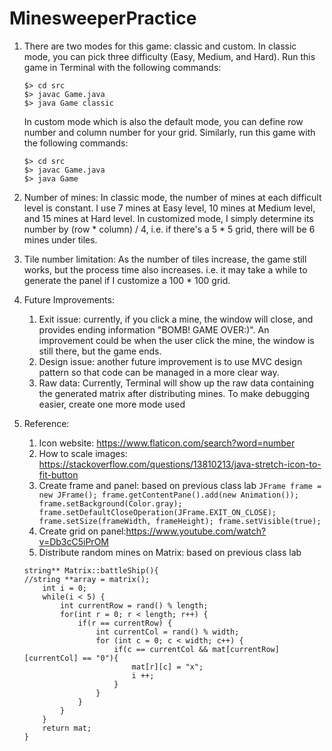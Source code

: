 # MinesweeperPractice
1. There are two modes for this game: classic and custom.
   In classic mode, you can pick three difficulty (Easy, Medium, and Hard). 
   Run this game in Terminal with the following commands:
   ```
   $> cd src
   $> javac Game.java
   $> java Game classic
   ```
   In custom mode which is also the default mode, you can define row number and column number for your grid. 
   Similarly, run this game with the following commands:
   ```
   $> cd src
   $> javac Game.java
   $> java Game
   ```

2. Number of mines:
   In classic mode, the number of mines at each difficult level is constant. I use 7 mines at Easy level,
   10 mines at Medium level, and 15 mines at Hard level.
   In customized mode, I simply determine its number by (row * column) / 4, i.e. if there's a 5 * 5 grid, 
   there will be 6 mines under tiles.

3. Tile number limitation:
   As the number of tiles increase, the game still works, but the process time also increases. 
   i.e. it may take a while to generate the panel if I customize a 100 * 100 grid.
   
4. Future Improvements: 
    1) Exit issue: currently, if you click a mine, the window will close, and provides ending information
               "BOMB! GAME OVER:)". An improvement could be when the user click the mine, the window is still there,
               but the game ends.
    2) Design issue: another future improvement is to use MVC design pattern so that code can be managed in a more clear way.
    3) Raw data: Currently, Terminal will show up the raw data containing the generated matrix after distributing mines. To make debugging easier,
		 create one more mode used 

5. Reference:
	1) Icon website: https://www.flaticon.com/search?word=number
	2) How to scale images: https://stackoverflow.com/questions/13810213/java-stretch-icon-to-fit-button
	3) Create frame and panel: based on previous class lab
	                ```
			JFrame frame = new JFrame();
	    		frame.getContentPane().add(new Animation());
	    		frame.setBackground(Color.gray);
	    		frame.setDefaultCloseOperation(JFrame.EXIT_ON_CLOSE);
	    		frame.setSize(frameWidth, frameHeight);
	    		frame.setVisible(true);
			```
	4) Create grid on panel:https://www.youtube.com/watch?v=Db3cC5iPrOM
	5) Distribute random mines on Matrix: based on previous class lab
	```
	string** Matrix::battleShip(){
	//string **array = matrix();
		int i = 0;
		while(i < 5) {
			int currentRow = rand() % length;
			for(int r = 0; r < length; r++) {
				if(r == currentRow) {
					int currentCol = rand() % width;
					for (int c = 0; c < width; c++) {
						if(c == currentCol && mat[currentRow][currentCol] == "0"){
							mat[r][c] = "x";
							i ++;
						}
					}
				}
			}
		}
		return mat;
	}
			
